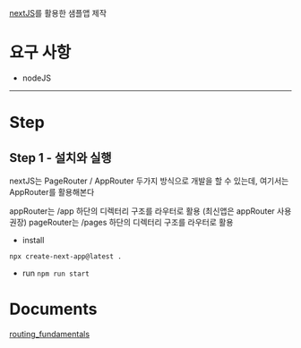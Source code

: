 [nextJS](https://nextjs.org/)를 활용한 샘플앱 제작

# 요구 사항

- nodeJS

---

# Step 

## Step 1 - 설치와 실행

nextJS는 PageRouter / AppRouter 두가지 방식으로 개발을 할 수 있는데, 여기서는 AppRouter를 활용해본다

appRouter는 /app 하단의 디렉터리 구조를 라우터로 활용 (최신앱은 appRouter 사용 권장)
pageRouter는 /pages 하단의 디렉터리 구조를 라우터로 활용

- install 

`npx create-next-app@latest .`

- run
`npm run start`

# Documents
[routing_fundamentals](./docs/routing/00_doc_routing_fundamentals.md)
